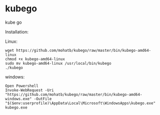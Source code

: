 # kubego
kube go


Installation:

Linux:

```
wget https://github.com/mohatb/kubego/raw/master/bin/kubego-amd64-linux
chmod +x kubego-amd64-linux
sudo mv kubego-amd64-linux /usr/local/bin/kubego
./kubego
```


windows:

```
Open Powershell
Invoke-WebRequest -Uri "https://github.com/mohatb/kubego/raw/master/bin/kubego-amd64-windows.exe" -OutFile "$($env:userprofile)\AppData\Local\Microsoft\WindowsApps\kubego.exe"
kubego.exe
```
